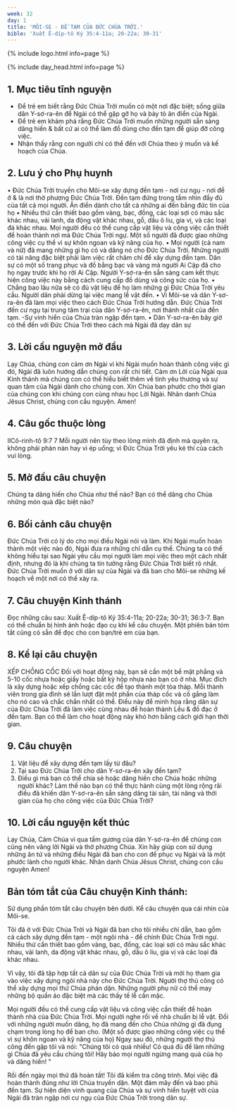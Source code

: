 ```yaml
---
week: 32
day: 1
title: 'MÔI-SE - ĐỀ TẠM CỦA ĐỨC CHÚA TRỜI.'
bible: 'Xuất Ê-díp-tô Ký 35:4-11a; 20-22a; 30-31'
---
```



{% include logo.html info=page %}

{% include day_head.html info=page %}

## 1. Mục tiêu tĩnh nguyện
- Để trẻ em biết rằng Đức Chúa Trời muốn có một nơi đặc biệt; sống giữa dân Y-sơ-ra-ên để Ngài có thể gặp gỡ họ và bày tỏ ân điển của Ngài.
- Để trẻ em khám phá rằng Đức Chúa Trời muốn những người sẵn sàng dâng hiến & bất cứ ai có thể làm đồ dùng cho đền tạm để giúp đỡ công việc.
- Nhận thấy rằng con người chỉ có thể đến với Chúa theo ý muốn và kế hoạch của Chúa.

## 2. Lưu ý cho Phụ huynh
• Đức Chúa Trời truyền cho Môi-se xây dựng đền tạm - nơi cư ngụ - nơi để ở & là nơi thờ phượng Đức Chúa Trời. Đền tạm đứng trong tầm nhìn đầy đủ của tất cả mọi người. Ân điển dành cho tất cả những ai đến bằng đức tin của họ
• Nhiều thứ cần thiết bao gồm vàng, bạc, đồng, các loại sợi có màu sắc khác nhau, vải lanh, da động vật khác nhau, gỗ, dầu ô liu, gia vị, và các loại đá khác nhau. Mọi người đều có thể cung cấp vật liệu và công việc cần thiết để hoàn thành nơi mà Đức Chúa Trời ngự. Một số người đã được giao những công việc cụ thể vì sự khôn ngoan và kỹ năng của họ.
• Mọi người (cả nam và nữ) đã mang những gì họ có và dâng nó cho Đức Chúa Trời. Những người có tài năng đặc biệt phải làm việc rất chăm chỉ để xây dựng đền tạm. Dân sự có một số trang phục và đồ bằng bạc và vàng mà người Ai Cập đã cho họ ngay trước khi họ rời Ai Cập. Người Y-sơ-ra-ên sẵn sàng cam kết thực hiện công việc này bằng cách cung cấp đồ dùng và công sức của họ.
• Chẳng bao lâu nữa sẽ có đủ vật liệu để họ làm những gì Đức Chúa Trời yêu cầu. Người dân phải dừng lại việc mang lễ vật đến.
• Vì Môi-se và dân Y-sơ-ra-ên đã làm mọi việc theo cách Đức Chúa Trời hướng dẫn. Đức Chúa Trời đến cư ngụ tại trung tâm trại của dân Y-sơ-ra-ên, nơi thánh nhất của đền tạm. -Sự vinh hiển của Chúa tràn ngập đền tạm.
• Dân Y-sơ-ra-ên bây giờ có thể đến với Đức Chúa Trời theo cách mà Ngài đã dạy dân sự

## 3. Lời cầu nguyện mở đầu
Lạy Chúa, chúng con cảm ơn Ngài vì khi Ngài muốn hoàn thành công việc gì đó, Ngài đã luôn hướng dẫn chúng con rất chi tiết. Cảm ơn Lời của Ngài qua Kinh thánh mà chúng con có thể hiểu biết thêm về tình yêu thương và sự quan tâm của Ngài dành cho chúng con. Xin Chúa ban phước cho thời gian của chúng con khi chúng con cùng nhau học Lời Ngài. Nhân danh Chúa Jêsus Christ, chúng con cầu nguyện. Amen!

## 4. Câu gốc thuộc lòng
IICô-rinh-tô 9:7
 7 Mỗi người nên tùy theo lòng mình đã định mà quyên ra, không phải phàn nàn hay vì ép uổng; vì Đức Chúa Trời yêu kẻ thí của cách vui lòng.

## 5. Mở đầu câu chuyện
Chúng ta dâng hiến cho Chúa như thế nào? Bạn có thể dâng cho Chúa những món quà đặc biệt nào?


## 6. Bối cảnh câu chuyện
Đức Chúa Trời có lý do cho mọi điều Ngài nói và làm. Khi Ngài muốn hoàn thành một việc nào đó, Ngài đưa ra những chỉ dẫn cụ thể. Chúng ta có thể không hiểu tại sao Ngài yêu cầu mọi người làm mọi việc theo một cách nhất định, nhưng đó là khi chúng ta tin tưởng rằng Đức Chúa Trời biết rõ nhất. Đức Chúa Trời muốn ở với dân sự của Ngài và đã ban cho Môi-se những kế hoạch về một nơi có thể xảy ra.


## 7. Câu chuyện Kinh thánh
Đọc những câu sau: Xuất Ê-díp-tô Ký 35:4-11a; 20-22a; 30-31; 36:3-7.
 Bạn có thể chuẩn bị hình ảnh hoặc đạo cụ khi kể câu chuyện. Một phiên bản tóm tắt cũng có sẵn để đọc cho con bạn/trẻ em của bạn.

## 8. Kể lại câu chuyện
XẾP CHỒNG CỐC
 Đối với hoạt động này, bạn sẽ cần một bề mặt phẳng và 5-10 cốc nhựa hoặc giấy hoặc bất kỳ hộp nhựa nào bạn có ở nhà. Mục đích là xây dựng hoặc xếp chồng các cốc để tạo thành một tòa tháp. Mỗi thành viên trong gia đình sẽ lần lượt đặt một phần của tháp cốc và cố gắng làm cho nó cao và chắc chắn nhất có thể. Điều này để minh họa rằng dân sự của Đức Chúa Trời đã làm việc cùng nhau để hoàn thành Lều & đồ đạc ở đền tạm. Bạn có thể làm cho hoạt động này khó hơn bằng cách giới hạn thời gian.

## 9. Câu chuyện
1. Vật liệu để xây dựng đền tạm lấy từ đâu?
2. Tại sao Đức Chúa Trời cho dân Y-sơ-ra-ên xây đền tạm?
3. Điều gì mà bạn có thể chia sẻ hoặc dâng hiến cho Chúa hoặc những người khác? Làm thế nào bạn có thể thực hành cùng một lòng rộng rãi điều đã khiến dân Y-sơ-ra-ên sẵn sàng dâng tài sản, tài năng và thời gian của họ cho công việc của Đức Chúa Trời?

## 10. Lời cầu nguyện kết thúc
Lạy Chúa, Cảm  Chúa vì qua tấm gương của dân Y-sơ-ra-ên để chúng con cũng nên vâng lời Ngài và thờ phượng Chúa. Xin hãy giúp con sử dụng những ân tứ và những điều Ngài đã ban cho con để phục vụ Ngài và là một phước lành cho người khác. Nhân danh Chúa Jêsus Christ, chúng con cầu nguyện Amen!

## Bản tóm tắt của Câu chuyện Kinh thánh:
Sử dụng phần tóm tắt câu chuyện bên dưới. Kể câu chuyện qua cái nhìn của Môi-se.

Tôi đã ở với Đức Chúa Trời và Ngài đã ban cho tôi nhiều chỉ dẫn, bao gồm cả cách xây dựng đền tạm - một ngôi nhà - để chính Đức Chúa Trời ngự. Nhiều thứ cần thiết bao gồm vàng, bạc, đồng, các loại sợi có màu sắc khác nhau, vải lanh, da động vật khác nhau, gỗ, dầu ô liu, gia vị và các loại đá khác nhau.

Vì vậy, tôi đã tập hợp tất cả dân sự của Đức Chúa Trời và mời họ tham gia vào việc xây dựng ngôi nhà này cho Đức Chúa Trời. Người thợ thủ công có thể xây dựng mọi thứ Chúa phán dặn. Những người phụ nữ có thể may những bộ quần áo đặc biệt mà các thầy tế lễ cần mặc.

Mọi người đều có thể cung cấp vật liệu và công việc cần thiết để hoàn thành nhà của Đức Chúa Trời. Mọi người nghe rồi về nhà chuẩn bị lễ vật. Đối với những người muốn dâng, họ đã mang đến cho Chúa những gì đã đụng chạm trong lòng họ để ban cho. (Một số được giao những công việc cụ thể vì sự khôn ngoan và kỹ năng của họ) Ngay sau đó, những người thợ thủ công đến gặp tôi và nói: "Chúng tôi có quá nhiều! Có quá đủ để làm những gì Chúa đã yêu cầu chúng tôi! Hãy bảo mọi người ngừng mang quà của họ và dâng hiến! "

Rồi đến ngày mọi thứ đã hoàn tất! Tôi đã kiểm tra công trình. Mọi việc đã hoàn thành đúng như lời Chúa truyền dặn. Một đám mây đến và bao phủ đền tạm. Sự hiện diện vinh quang của Chúa và sự vinh hiển tuyệt vời của Ngài đã tràn ngập nơi cư ngụ của Đức Chúa Trời trong dân sự.
